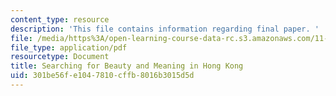 ```yaml
---
content_type: resource
description: 'This file contains information regarding final paper. '
file: /media/https%3A/open-learning-course-data-rc.s3.amazonaws.com/11-139-the-city-in-film-spring-2015/301be56fe1047810cffb8016b3015d5d_MIT11_139S15_FinalPaper.pdf
file_type: application/pdf
resourcetype: Document
title: Searching for Beauty and Meaning in Hong Kong
uid: 301be56f-e104-7810-cffb-8016b3015d5d
---
```

